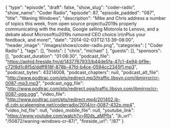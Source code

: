 {
  "type": "episode",
  "draft": false,
  "show_slug": "coder-radio",
  "show_name": "Coder Radio",
  "episode": 87,
  "episode_padded": "087",
  "title": "Waning Windows",
  "description": "Mike and Chris address a number of topics this week, from open source project\u2019s properly communicating with the media, Google selling Motorola to Lenovo, and a debate about Microsoft\u2019s rumored CEO choice.\n\nPlus your feedback, and more!",
  "date": "2014-02-03T12:13:39-08:00",
  "header_image": "/images/shows/coder-radio.png",
  "categories": [
    "Coder Radio"
  ],
  "tags": [],
  "hosts": [
    "chris",
    "michael"
  ],
  "guests": [],
  "sponsors": [],
  "podcast_duration": "01:08:30",
  "podcast_file": "https://aphid.fireside.fm/d/1437767933/b44de5fa-47c1-4e94-bf9e-c72f8d1c8f5d/ddff818f-878b-47fd-b4ce-0594cc2345f1.mp3",
  "podcast_bytes": 43214008,
  "podcast_chapters": null,
  "podcast_alt_file": "http://www.podtrac.com/pts/redirect.mp3/traffic.libsyn.com/jbmirror/cr-0087-mp3.mp3",
  "podcast_ogg_file": "http://www.podtrac.com/pts/redirect.ogg/traffic.libsyn.com/jbmirror/cr-0087-ogg.ogg",
  "video_file": "http://www.podtrac.com/pts/redirect.mp4/201402.jb-dl.cdn.scaleengine.net/coderradio/2014/cr-0087-432p.mp4",
  "video_hd_file": null,
  "video_mobile_file": null,
  "youtube_link": "https://www.youtube.com/watch?v=R0ds_aMPfls",
  "jb_url": "/50872/waning-windows-cr-87/",
  "fireside_url": "/87"
}

